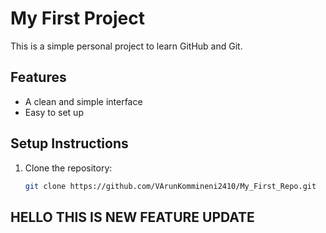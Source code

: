 # My First Project
This is a simple personal project to learn GitHub and Git.

## Features
- A clean and simple interface
- Easy to set up

## Setup Instructions
1. Clone the repository:
   ```bash
   git clone https://github.com/VArunKommineni2410/My_First_Repo.git

## HELLO THIS IS NEW FEATURE UPDATE
